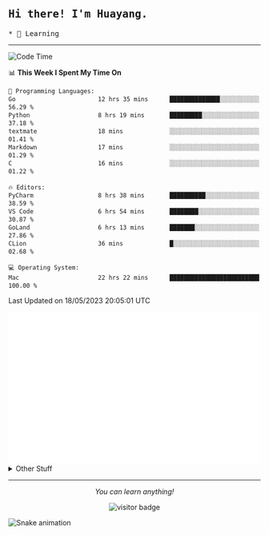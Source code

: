 <h2>
    <samp>Hi there! I'm Huayang.</samp>
</h2>
<p>
    <samp>
        * 🧐 Learning
    </samp>
</p>

<hr>

<!--START_SECTION:waka-->
![Code Time](http://img.shields.io/badge/Code%20Time-840%20hrs%2042%20mins-blue)

📊 **This Week I Spent My Time On** 

```text
💬 Programming Languages: 
Go                       12 hrs 35 mins      ██████████████░░░░░░░░░░░   56.29 % 
Python                   8 hrs 19 mins       █████████░░░░░░░░░░░░░░░░   37.18 % 
textmate                 18 mins             ░░░░░░░░░░░░░░░░░░░░░░░░░   01.41 % 
Markdown                 17 mins             ░░░░░░░░░░░░░░░░░░░░░░░░░   01.29 % 
C                        16 mins             ░░░░░░░░░░░░░░░░░░░░░░░░░   01.22 % 

🔥 Editors: 
PyCharm                  8 hrs 38 mins       ██████████░░░░░░░░░░░░░░░   38.59 % 
VS Code                  6 hrs 54 mins       ████████░░░░░░░░░░░░░░░░░   30.87 % 
GoLand                   6 hrs 13 mins       ███████░░░░░░░░░░░░░░░░░░   27.86 % 
CLion                    36 mins             █░░░░░░░░░░░░░░░░░░░░░░░░   02.68 % 

💻 Operating System: 
Mac                      22 hrs 22 mins      █████████████████████████   100.00 % 
```


 Last Updated on 18/05/2023 20:05:01 UTC
<!--END_SECTION:waka-->

<picture>
    <img src="/github-metrics.svg" alt="github metrics" style='visibility:visible'>
</picture>

<details>
  <summary>Other Stuff</summary>
  <br />
<!--   
  <p align="left">
    <img height="180em" src="https://github-readme-streak-stats.herokuapp.com/?user=GuillaumeFalourd" />
    
  </p> -->

  * 🏆 Some GitHub statistical reports:
  
  <img width="100%" src="https://github-profile-trophy.vercel.app/?username=xmchxup&column=7">
  <p align="left">  
    <img height="180em" src="https://github-readme-stats.vercel.app/api?username=xmchxup&hide_border=true&show_icons=true&include_all_commits=true&bg_color=0,EC6C6C,FFD479,FFFC79,73FA79&theme=graywhite&locale=en" />
    <img height="180em" src="https://github-readme-stats.vercel.app/api/top-langs/?username=xmchxup&hide=css,scss,html&langs_count=8&hide_border=true&layout=compact&bg_color=0,73FA79,73FDFF,D783FF&theme=graywhite&locale=en" />
  </p>
  
  <img width="100%" src="https://github-profile-summary-cards.vercel.app/api/cards/profile-details?username=xmchxup&theme=github" />
 
</a>
</details>
<hr>
<p align="center">
    <i>You can learn anything!</i>
    <p align="center">
        <img src="https://visitor-badge.laobi.icu/badge?page_id=xmchxup" alt="visitor badge"/>       
    </p>
</p>

![Snake animation](https://github.com/XmchxUp/XmchxUp/blob/output/github-contribution-grid-snake.gif)


